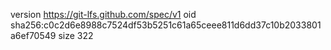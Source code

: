 version https://git-lfs.github.com/spec/v1
oid sha256:c0c2d6e8988c7524df53b5251c61a65ceee811d6dd37c10b2033801a6ef70549
size 322
